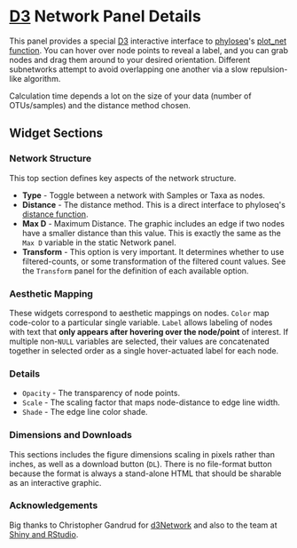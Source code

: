 # [D3](http://d3js.org/) Network Panel Details

This panel provides a special [D3](http://d3js.org/) interactive interface to 
[phyloseq](http://joey711.github.io/phyloseq)'s
[plot_net function](http://joey711.github.io/phyloseq/plot_network-examples.html).
You can hover over node points to reveal a label,
and you can grab nodes and drag them around 
to your desired orientation. 
Different subnetworks attempt to avoid overlapping one another
via a slow repulsion-like algorithm.

Calculation time depends a lot on the size of your data (number of OTUs/samples)
and the distance method chosen.

## Widget Sections

### Network Structure

This top section defines key aspects of the network structure. 

- **Type** - Toggle between a network with Samples or Taxa as nodes. 
- **Distance** - The distance method. This is a direct interface to phyloseq's
[distance function](http://joey711.github.io/phyloseq/distance).
- **Max D** - Maximum Distance.
The graphic includes an edge if two nodes have a smaller distance than this value.
This is exactly the same as the `Max D` variable in the static Network panel.
- **Transform** - This option is very important.
It determines whether to use filtered-counts, 
or some transformation of the filtered count values.
See the `Transform` panel for the definition of each available option.

### Aesthetic Mapping

These widgets correspond to aesthetic mappings on nodes.
`Color` map code-color to a particular single variable.
`Label` allows labeling of nodes with text that
**only appears after hovering over the node/point** of interest.
If multiple non-`NULL` variables are selected,
their values are concatenated together
in selected order as a single hover-actuated label for each node.


### Details

- `Opacity` - The transparency of node points.
- `Scale` - The scaling factor that maps node-distance to edge line width.
- `Shade` - The edge line color shade.

### Dimensions and Downloads

This sections includes the figure dimensions
scaling in pixels rather than inches,
as well as a download button (`DL`).
There is no file-format button because the format
is always a stand-alone HTML that should be sharable as an interactive graphic.

### Acknowledgements

Big thanks to Christopher Gandrud for
[d3Network](http://christophergandrud.github.io/d3Network/)
and also to the team at 
[Shiny and RStudio](http://shiny.rstudio.com).


